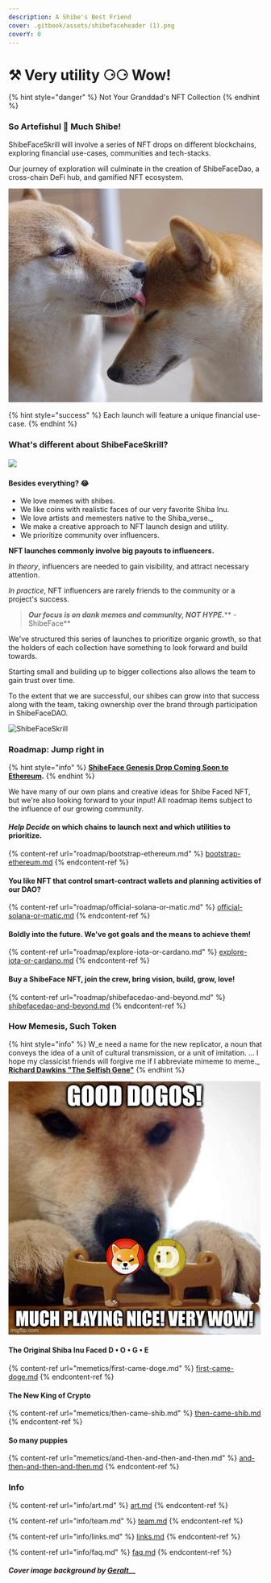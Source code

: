 ```yaml
---
description: A Shibe's Best Friend
cover: .gitbook/assets/shibefaceheader (1).png
coverY: 0
---
```


# ⚒ Very utility ⚆⚆ Wow!

{% hint style="danger" %}
Not Your Granddad's NFT Collection&#x20;
{% endhint %}

### So Artefishul 👾 Much Shibe!

ShibeFaceSkrill will involve a series of NFT drops on different blockchains, exploring financial use-cases, communities and tech-stacks.

Our journey of exploration will culminate in the creation of ShibeFaceDao, a cross-chain DeFi hub, and gamified NFT ecosystem.

![Shibe Bless](<.gitbook/assets/image (3).png>)

{% hint style="success" %}
Each launch will feature a unique financial use-case.
{% endhint %}

### What's different about ShibeFaceSkrill?

#### ![](.gitbook/assets/wazatoz-doge.gif)

#### Besides everything? :joy:

* We love memes with shibes.&#x20;
* We like coins with realistic faces of our very favorite Shiba Inu.&#x20;
* We love artists and memesters native to the Shiba_verse._
* We make a creative approach to NFT launch design and utility.
* We prioritize community over influencers.

**NFT launches commonly involve big payouts to influencers.**&#x20;

_In theory_, influencers are needed to gain visibility, and attract necessary attention.

_In practice_, NFT influencers are rarely friends to the community or a project's success.

> _**Our focus is on dank memes and community, NOT HYPE.**_**  -ShibeFace**

We've structured this series of launches to prioritize organic growth, so that the holders of each collection have something to look forward and build towards.&#x20;

Starting small and building up to bigger collections also allows the team to gain trust over time.&#x20;

To the extent that we are successful, our shibes can grow into that success along with the team, taking ownership over the brand through participation in ShibeFaceDAO.

![ShibeFaceSkrill](.gitbook/assets/464-GcLaurel\_coin.png)



### Roadmap: Jump right in

{% hint style="info" %}
[**ShibeFace Genesis Drop Coming Soon to Ethereum**](roadmap/bootstrap-ethereum.md)**.**&#x20;
{% endhint %}

We have many of our own plans and creative ideas for Shibe Faced NFT, but we're also looking forward to your input! All roadmap items subject to the influence of our growing community.

#### _**Help Decide**_ on which chains to launch next and which utilities to prioritize.&#x20;

{% content-ref url="roadmap/bootstrap-ethereum.md" %}
[bootstrap-ethereum.md](roadmap/bootstrap-ethereum.md)
{% endcontent-ref %}

#### You like NFT that control smart-contract wallets and planning activities of our DAO?

{% content-ref url="roadmap/official-solana-or-matic.md" %}
[official-solana-or-matic.md](roadmap/official-solana-or-matic.md)
{% endcontent-ref %}

#### Boldly into the future. We've got goals and the means to achieve them!&#x20;

{% content-ref url="roadmap/explore-iota-or-cardano.md" %}
[explore-iota-or-cardano.md](roadmap/explore-iota-or-cardano.md)
{% endcontent-ref %}

#### Buy a ShibeFace NFT, join the crew, bring vision, build, grow, love!&#x20;

{% content-ref url="roadmap/shibefacedao-and-beyond.md" %}
[shibefacedao-and-beyond.md](roadmap/shibefacedao-and-beyond.md)
{% endcontent-ref %}

### How Memesis, Such Token

{% hint style="info" %}
W_e need a name for the new replicator, a noun that conveys the idea of a unit of cultural transmission, or a unit of imitation. ... I hope my classicist friends will forgive me if I abbreviate mimeme to meme._ [**Richard Dawkins "The Selfish Gene"**](https://en.wikipedia.org/wiki/The\_Selfish\_Gene)
{% endhint %}

![Such memetics](<.gitbook/assets/image (8).png>)

#### The Original Shiba Inu Faced D • O • G • E&#x20;

{% content-ref url="memetics/first-came-doge.md" %}
[first-came-doge.md](memetics/first-came-doge.md)
{% endcontent-ref %}

#### &#x20;The New King of Crypto&#x20;

{% content-ref url="memetics/then-came-shib.md" %}
[then-came-shib.md](memetics/then-came-shib.md)
{% endcontent-ref %}

#### So many puppies&#x20;

{% content-ref url="memetics/and-then-and-then-and-then.md" %}
[and-then-and-then-and-then.md](memetics/and-then-and-then-and-then.md)
{% endcontent-ref %}

### Info

{% content-ref url="info/art.md" %}
[art.md](info/art.md)
{% endcontent-ref %}

{% content-ref url="info/team.md" %}
[team.md](info/team.md)
{% endcontent-ref %}

{% content-ref url="info/links.md" %}
[links.md](info/links.md)
{% endcontent-ref %}

{% content-ref url="info/faq.md" %}
[faq.md](info/faq.md)
{% endcontent-ref %}

#### _Cover image background by_ [_Geralt_](https://pixabay.com/users/geralt-9301/)__
